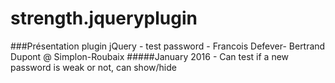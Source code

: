 # strength.jqueryplugin
###Présentation plugin jQuery - test password - Francois Defever- Bertrand Dupont @ Simplon-Roubaix 
#####January 2016 - Can test if a new password is weak or not, can show/hide 
